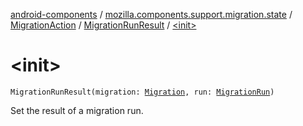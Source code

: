 [android-components](../../../index.md) / [mozilla.components.support.migration.state](../../index.md) / [MigrationAction](../index.md) / [MigrationRunResult](index.md) / [&lt;init&gt;](./-init-.md)

# &lt;init&gt;

`MigrationRunResult(migration: `[`Migration`](../../../mozilla.components.support.migration/-migration/index.md)`, run: `[`MigrationRun`](../../../mozilla.components.support.migration/-migration-run/index.md)`)`

Set the result of a migration run.

